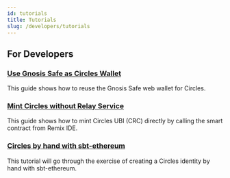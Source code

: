 ```yaml
---
id: tutorials
title: Tutorials
slug: /developers/tutorials
---
```


## For Developers

### [Use Gnosis Safe as Circles Wallet](tutorials/gnosis-safe-as-wallet.md)

This guide shows how to reuse the Gnosis Safe web wallet for Circles.

### [Mint Circles without Relay Service](tutorials/mint-crc-no-relay-service.md)

This guide shows how to mint Circles UBI (CRC) directly by calling the smart contract from Remix IDE.

### [Circles by hand with sbt-ethereum](tutorials/circles-by-hand-with-sbt-ethereum.md)

This tutorial will go through the exercise of creating a Circles identity by hand with sbt-ethereum.



